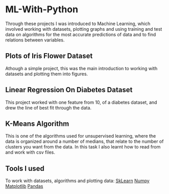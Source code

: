# ML-With-Python
 Through these projects I was introduced to Machine Learning, which involved working with datasets, plotting graphs and using training and test data on algorithms for the most accurate predictions of data and to find relations between variables. 
 
## Plots of Iris Flower Dataset
Athough a simple project, this was the main introduction to working with datasets and plotting them into figures. 

## Linear Regression On Diabetes Dataset
This project worked with one feature from 10, of a diabetes dataset, and drew the line of best fit through the data.

## K-Means Algorithm
This is one of the algorithms used for unsupervised learning, where the data is organized around a number of medians, that relate to the number of clusters you want from the data. In this task I also learnt how to read from and work with csv files.
 
## Tools I used
To work with datasets, algorithms and plotting data:
[SkLearn](https://scipy.org/)
[Numpy](https://scipy.org/)
[Matplotlib](https://scipy.org/) 
[Pandas](https://scipy.org/)
